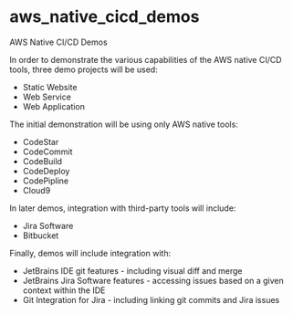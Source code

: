 # aws_native_cicd_demos
AWS Native CI/CD Demos

In order to demonstrate the various capabilities of the AWS native CI/CD tools, three demo projects will be used:
* Static Website
* Web Service
* Web Application

The initial demonstration will be using only AWS native tools:
* CodeStar
* CodeCommit
* CodeBuild
* CodeDeploy
* CodePipline
* Cloud9

In later demos, integration with third-party tools will include:
* Jira Software
* Bitbucket

Finally, demos will include integration with:
* JetBrains IDE git features - including visual diff and merge
* JetBrains Jira Software features - accessing issues based on a given context within the IDE
* Git Integration for Jira - including linking git commits and Jira issues
